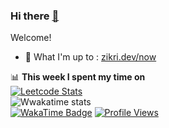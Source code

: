 ### Hi there <a href="https://zikri.dev">👋</a>

Welcome!

- 🌱 What I'm up to : [zikri.dev/now](https://zikri.dev/now)

📊 **This week I spent my time on**
<br />
[![Leetcode Stats](https://leetcard.jacoblin.cool/zikrikn?border=0&radius=20)](https://leetcode.com/zikrikn)<br />
![Wwakatime stats](https://github-readme-stats-taupe-two.vercel.app/api/wakatime?username=zikrikn&hide_title=true&hide_border=true&langs_count=5)<br />
[![WakaTime Badge](https://wakatime.com/badge/user/ab19c96c-46e0-4d59-a74b-445f73c0e40d.svg?style=flat)](https://wakatime.com/@ab19c96c-46e0-4d59-a74b-445f73c0e40d)
[![Profile Views](https://komarev.com/ghpvc/?username=zikrikn&label=visitors&color=1284c5&style=flat)](https://github.com/zikrikn)
